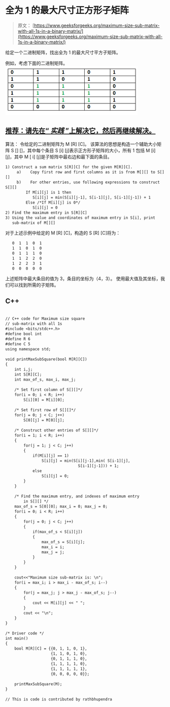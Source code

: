 # 全为 1 的最大尺寸正方形子矩阵

> 原文： [https://www.geeksforgeeks.org/maximum-size-sub-matrix-with-all-1s-in-a-binary-matrix/](https://www.geeksforgeeks.org/maximum-size-sub-matrix-with-all-1s-in-a-binary-matrix/)

给定一个二进制矩阵，找出全为 1 的最大尺寸平方子矩阵。

例如，考虑下面的二进制矩阵。
![maximum-size-square-sub-matrix-with-all-1s](img/639c491af34defb09e91217fb7a18d9a.png)

## [推荐：请先在“ ***实践*** ”上解决它，然后再继续解决。](https://practice.geeksforgeeks.org/problems/largest-square-formed-in-a-matrix/0)

算法：
令给定的二进制矩阵为 M [R] [C]。 该算法的思想是构造一个辅助大小矩阵 S [] []，其中每个条目 S [i] [j]表示正方形子矩阵的大小，所有 1 包括 M [i] [j]，其中 M [ i] [j]是子矩阵中最右边和最下面的条目。

```
1) Construct a sum matrix S[R][C] for the given M[R][C].
     a)    Copy first row and first columns as it is from M[][] to S[][]
     b)    For other entries, use following expressions to construct S[][]
         If M[i][j] is 1 then
            S[i][j] = min(S[i][j-1], S[i-1][j], S[i-1][j-1]) + 1
         Else /*If M[i][j] is 0*/
            S[i][j] = 0
2) Find the maximum entry in S[R][C]
3) Using the value and coordinates of maximum entry in S[i], print 
   sub-matrix of M[][]
```

对于上述示例中给定的 M [R] [C]，构造的 S [R] [C]将为：

```
   0  1  1  0  1
   1  1  0  1  0
   0  1  1  1  0
   1  1  2  2  0
   1  2  2  3  1
   0  0  0  0  0
```

上述矩阵中最大条目的值为 3，条目的坐标为（4，3）。 使用最大值及其坐标，我们可以找到所需的子矩阵。

## C++ 

```

// C++ code for Maximum size square  
// sub-matrix with all 1s  
#include <bits/stdc++.h> 
#define bool int  
#define R 6  
#define C 5  
using namespace std; 

void printMaxSubSquare(bool M[R][C])  
{  
    int i,j;  
    int S[R][C];  
    int max_of_s, max_i, max_j;  

    /* Set first column of S[][]*/
    for(i = 0; i < R; i++)  
        S[i][0] = M[i][0];  

    /* Set first row of S[][]*/
    for(j = 0; j < C; j++)  
        S[0][j] = M[0][j];  

    /* Construct other entries of S[][]*/
    for(i = 1; i < R; i++)  
    {  
        for(j = 1; j < C; j++)  
        {  
            if(M[i][j] == 1)  
                S[i][j] = min(S[i][j-1],min( S[i-1][j],  
                                S[i-1][j-1])) + 1;  
            else
                S[i][j] = 0;  
        }  
    }  

    /* Find the maximum entry, and indexes of maximum entry  
        in S[][] */
    max_of_s = S[0][0]; max_i = 0; max_j = 0;  
    for(i = 0; i < R; i++)  
    {  
        for(j = 0; j < C; j++)  
        {  
            if(max_of_s < S[i][j])  
            {  
                max_of_s = S[i][j];  
                max_i = i;  
                max_j = j;  
            }  
        }              
    }  

    cout<<"Maximum size sub-matrix is: \n";  
    for(i = max_i; i > max_i - max_of_s; i--)  
    {  
        for(j = max_j; j > max_j - max_of_s; j--)  
        {  
            cout << M[i][j] << " ";  
        }  
        cout << "\n";  
    }  
}  

/* Driver code */
int main()  
{  
    bool M[R][C] = {{0, 1, 1, 0, 1},  
                    {1, 1, 0, 1, 0},  
                    {0, 1, 1, 1, 0},  
                    {1, 1, 1, 1, 0},  
                    {1, 1, 1, 1, 1},  
                    {0, 0, 0, 0, 0}};  

    printMaxSubSquare(M);  
}  

// This is code is contributed by rathbhupendra 

```